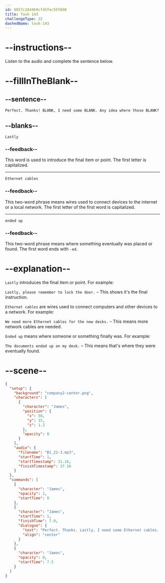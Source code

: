 ```yaml
---
id: 6857c1844b9cf45fec55f898
title: Task 143
challengeType: 22
dashedName: task-143
---
```


<!-- (Audio) James: Perfect. Thanks! Lastly, I need some ethernet cables. Any idea where those ended up? -->

# --instructions--

Listen to the audio and complete the sentence below.

# --fillInTheBlank--

## --sentence--

`Perfect. Thanks! BLANK, I need some BLANK. Any idea where those BLANK?`

## --blanks--

`Lastly`

### --feedback--

This word is used to introduce the final item or point. The first letter is capitalized.

---

`Ethernet cables`

### --feedback--

This two-word phrase means wires used to connect devices to the internet or a local network. The first letter of the first word is capitalized.

---

`ended up`

### --feedback--

This two-word phrase means where something eventually was placed or found. The first word ends with `-ed`.

# --explanation--

`Lastly` introduces the final item or point. For example:

`Lastly, please remember to lock the door.` – This shows it's the final instruction.

`Ethernet cables` are wires used to connect computers and other devices to a network. For example:

`We need more Ethernet cables for the new desks.` – This means more network cables are needed.

`Ended up` means where someone or something finally was. For example:

`The documents ended up on my desk.` – This means that's where they were eventually found.

# --scene--

```json
{
  "setup": {
    "background": "company2-center.png",
    "characters": [
      {
        "character": "James",
        "position": {
          "x": 50,
          "y": 15,
          "z": 1.2
        },
        "opacity": 0
      }
    ],
    "audio": {
      "filename": "B1_22-3.mp3",
      "startTime": 1,
      "startTimestamp": 31.16,
      "finishTimestamp": 37.16
    }
  },
  "commands": [
    {
      "character": "James",
      "opacity": 1,
      "startTime": 0
    },
    {
      "character": "James",
      "startTime": 1,
      "finishTime": 7.0,
      "dialogue": {
        "text": "Perfect. Thanks. Lastly, I need some Ethernet cables. Any idea where those ended up?",
        "align": "center"
      }
    },
    {
      "character": "James",
      "opacity": 0,
      "startTime": 7.5
    }
  ]
}
```

